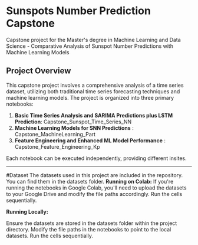 # Sunspots Number Prediction Capstone
Capstone project for the Master's degree in Machine Learning and Data Science - Comparative Analysis of Sunspot Number Predictions with Machine Learning Models 

## Project Overview

This capstone project involves a comprehensive analysis of a time series dataset, utilizing both traditional time series forecasting techniques and machine learning models. The project is organized into three primary notebooks:

1. **Basic Time Series Analysis and SARIMA Predictions plus LSTM Prediction**: Capstone_Sunspot_Time_Series_NN
2. **Machine Learning Models for SNN Predictions** : Capstone_MachineLearning_Part
3. **Feature Engineering and Enhanced ML Model Performance** : Capstone_Feature_Engineering_Kp

Each notebook can be executed independently, providing different insites.

---

#Dataset
The datasets used in this project are included in the repository. You can find them in the datasets folder.
**Running on Colab:**
If you're running the notebooks in Google Colab, you'll need to upload the datasets to your Google Drive and modify the file paths accordingly.
Run the cells sequentially.

**Running Locally:**

Ensure the datasets are stored in the datasets folder within the project directory.
Modify the file paths in the notebooks to point to the local datasets.
Run the cells sequentially.

